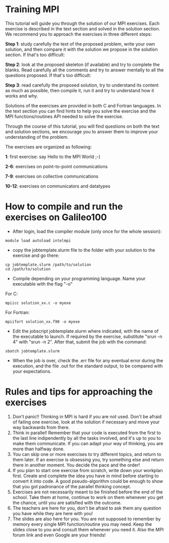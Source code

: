 # Training MPI

This tutorial will guide you through the solution of our MPI exercises. Each exercise is described in the text section and solved in the solution section. We recommend you to approach the exercises in three different steps:

**Step 1**: study carefully the text of the proposed problem, write your own solution, and then compare it with the solution we propose in the solution section. If that's too difficult:

**Step 2**: look at the proposed skeleton (if available) and try to complete the blanks. Read carefully all the comments and try to answer mentally to all the questions proposed. If that's too difficult:

**Step 3**: read carefully the proposed solution, try to understand its content as much as possible, then compile it, run it and try to understand how it works and why. 

Solutions of the exercises are provided in both C and Fortran languages. In the text section you can find hints to help  you solve the exercise and the MPI functions/routines API needed to solve the exercise.

Through the course of this tutorial, you will find questions on both the text and solution sections, we encourage you to answer them to improve your understanding of the problem.

The exercises are organized as following:

**1**: first exercise: say Hello to the MPI World ;-)

**2-6**: exercises on point-to-point communications

**7-9**: exercises on collective communications

**10-12**: exercises on communicators and datatypes

# How to compile and run the exercises on Galileo100

- After login, load the compiler module (only once for the whole session):
```
module load autoload intelmpi
```
- copy the jobtemplate.slurm file to the folder with your solution to the exercise and go there:
```
cp jobtemplate.slurm /path/to/solution
cd /path/to/solution
```
- Compile depending on your programming language. Name your executable with the flag "-o"

For C:
```
mpiicc solution_xx.c -o myexe
```
For Fortran:
```
mpiifort solution_xx.f90 -o myexe
```
- Edit the jobscript jobtemplate.slurm where indicated, with the name of the executable to launch. If required by the exercise, substitute "srun -n 4" with "srun -n 2". After that, submit the job with the command:
```
sbatch jobtemplate.slurm
```

- When the job is over, check the .err file for any eventual error during the execution, and the file .out for the standard output, to be compared with your expectations.


# Rules and tips for approaching the exercises

1. Don't panic!! Thinking in MPI is hard if you are not used. Don't be afraid of failing one exercise, look at the solution if necessary and move your way backwards from there.
2. Think in parallel! Remember that your code is executed from the first to the last line indipendently by all the tasks involved, and it's up to you to make them communicate. If you can adapt your way of thinking, you are more than halfway done.
3. You can skip one or more exercises to try different topics, and return to them later. If an exercise is obsessing you, try something else and return there in another moment. You decide the pace and the order!
4. If you plan to start one exercise from scratch, write down your workplan first. Create and complete the idea you have in mind before starting to convert it into code. A good pseudo-algorithm could be enough to show that you got padronance of the parallel thinking concept.
5. Exercises are not necessarily meant to be finished before the end of the school. Take them at home, continue to work on them whenever you get the chance, until you are satisfied with the outcome.
6. The teachers are here for you, don't be afraid to ask them any question you have while they are here with you!
7. The slides are also here for you. You are not supposed to remember by memory every single MPI function/routine you may need. Keep the slides close to you and consult them whenever you need it. Also the MPI forum link and even Google are your friends!
